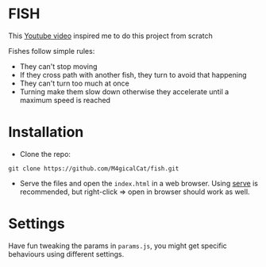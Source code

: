 # FISH
This [Youtube video](https://www.youtube.com/watch?v=bqtqltqcQhw) inspired me to do this project from scratch

Fishes follow simple rules:
- They can't stop moving
- If they cross path with another fish, they turn to avoid that happening
- They can't turn too much at once
- Turning make them slow down otherwise they accelerate until a maximum speed is reached

# Installation

- Clone the repo:
```shell
git clone https://github.com/M4gicalCat/fish.git
```
- Serve the files and open the `index.html` in a web browser. Using [serve](https://www.npmjs.com/package/serve) is recommended, but right-click => open in browser should work as well.

# Settings
Have fun tweaking the params in `params.js`, you might get specific behaviours using different settings.